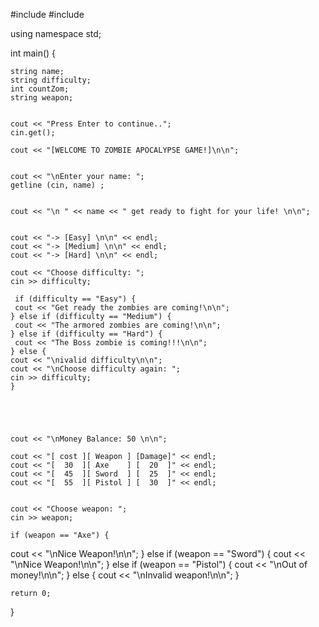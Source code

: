 #include <iostream>
#include <cwchar>



using namespace std;

int main()
{
    
    
    
    string name;
    string difficulty;
    int countZom;
    string weapon;
    
    
    cout << "Press Enter to continue..";
    cin.get();
    
    cout << "[WELCOME TO ZOMBIE APOCALYPSE GAME!]\n\n";
    
    
    cout << "\nEnter your name: ";
    getline (cin, name) ;
    
    
    cout << "\n " << name << " get ready to fight for your life! \n\n";
    
       
    cout << "-> [Easy] \n\n" << endl;
    cout << "-> [Medium] \n\n" << endl;
    cout << "-> [Hard] \n\n" << endl;
    
    cout << "Choose difficulty: ";
    cin >> difficulty;
    
     if (difficulty == "Easy") {
     cout << "Get ready the zombies are coming!\n\n";
    } else if (difficulty == "Medium") {
     cout << "The armored zombies are coming!\n\n";
    } else if (difficulty == "Hard") {
     cout << "The Boss zombie is coming!!!\n\n";
    } else {
    cout << "\nivalid difficulty\n\n";
    cout << "\nChoose difficulty again: ";
    cin >> difficulty;
    }
    
    
    
    
    
    cout << "\nMoney Balance: 50 \n\n";
    
    cout << "[ cost ][ Weapon ] [Damage]" << endl;
    cout << "[  30  ][ Axe    ] [  20  ]" << endl;
    cout << "[  45  ][ Sword  ] [  25  ]" << endl;
    cout << "[  55  ][ Pistol ] [  30  ]" << endl;
     
    
    cout << "Choose weapon: ";
    cin >> weapon;
    
    if (weapon == "Axe") {
   cout << "\nNice Weapon!\n\n";
    } else if (weapon == "Sword") {
   cout << "\nNice Weapon!\n\n";
    } else if (weapon == "Pistol") {
   cout << "\nOut of money!\n\n";
    } else {
   cout << "\nInvalid weapon!\n\n";
    }
    
    
  
     



     
    

    
    
    
    
    return 0;
}

